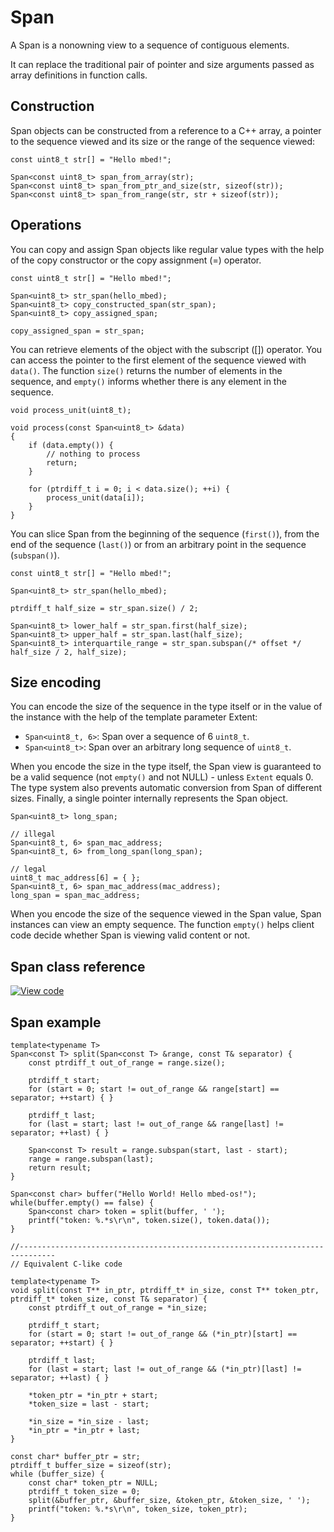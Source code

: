 # Span

A Span is a nonowning view to a sequence of contiguous elements.

It can replace the traditional pair of pointer and size arguments passed as array definitions in function calls.

## Construction

Span objects can be constructed from a reference to a C++ array, a pointer to the sequence viewed and its size or the range of the sequence viewed:

```
const uint8_t str[] = "Hello mbed!";

Span<const uint8_t> span_from_array(str);
Span<const uint8_t> span_from_ptr_and_size(str, sizeof(str));
Span<const uint8_t> span_from_range(str, str + sizeof(str));
```

## Operations

You can copy and assign Span objects like regular value types with the help of the copy constructor or the copy assignment (=) operator.

```
const uint8_t str[] = "Hello mbed!";

Span<uint8_t> str_span(hello_mbed);
Span<uint8_t> copy_constructed_span(str_span);
Span<uint8_t> copy_assigned_span;

copy_assigned_span = str_span;
```

You can retrieve elements of the object with the subscript ([]) operator. You can access the pointer to the first element of the sequence viewed with `data()`. The function `size()` returns the number of elements in the sequence, and `empty()` informs whether there is any element in the sequence.

```
void process_unit(uint8_t);

void process(const Span<uint8_t> &data)
{
    if (data.empty()) {
        // nothing to process
        return;
    }

    for (ptrdiff_t i = 0; i < data.size(); ++i) {
        process_unit(data[i]);
    }
}
```

You can slice Span from the beginning of the sequence (`first()`), from the end of the sequence (`last()`) or from an arbitrary point in the sequence (`subspan()`).

```
const uint8_t str[] = "Hello mbed!";

Span<uint8_t> str_span(hello_mbed);

ptrdiff_t half_size = str_span.size() / 2;

Span<uint8_t> lower_half = str_span.first(half_size);
Span<uint8_t> upper_half = str_span.last(half_size);
Span<uint8_t> interquartile_range = str_span.subspan(/* offset */ half_size / 2, half_size);
```

## Size encoding

You can encode the size of the sequence in the type itself or in the value of the instance with the help of the template parameter Extent:

  - `Span<uint8_t, 6>`: Span over a sequence of 6 `uint8_t`.
  - `Span<uint8_t>`: Span over an arbitrary long sequence of `uint8_t`.

When you encode the size in the type itself, the Span view is guaranteed to be a valid sequence (not `empty()` and not NULL) - unless `Extent` equals 0. The type system also prevents automatic conversion from Span of different sizes. Finally, a single pointer internally represents the Span object.

```
Span<uint8_t> long_span;

// illegal
Span<uint8_t, 6> span_mac_address;
Span<uint8_t, 6> from_long_span(long_span);

// legal
uint8_t mac_address[6] = { };
Span<uint8_t, 6> span_mac_address(mac_address);
long_span = span_mac_address;
```

When you encode the size of the sequence viewed in the Span value, Span instances can view an empty sequence. The function `empty()` helps client code decide whether Span is viewing valid content or not.

## Span class reference

[![View code](https://www.mbed.com/embed/?type=library)](https://os.mbed.com/docs/v5.10/mbed-os-api-doxy/structmbed_1_1_span.html)


## Span example

```
template<typename T>
Span<const T> split(Span<const T> &range, const T& separator) {
    const ptrdiff_t out_of_range = range.size();

    ptrdiff_t start;
    for (start = 0; start != out_of_range && range[start] == separator; ++start) { }

    ptrdiff_t last;
    for (last = start; last != out_of_range && range[last] != separator; ++last) { }

    Span<const T> result = range.subspan(start, last - start);
    range = range.subspan(last);
    return result;
}

Span<const char> buffer("Hello World! Hello mbed-os!");
while(buffer.empty() == false) {
    Span<const char> token = split(buffer, ' ');
    printf("token: %.*s\r\n", token.size(), token.data());
}

//------------------------------------------------------------------------------
// Equivalent C-like code

template<typename T>
void split(const T** in_ptr, ptrdiff_t* in_size, const T** token_ptr, ptrdiff_t* token_size, const T& separator) {
    const ptrdiff_t out_of_range = *in_size;

    ptrdiff_t start;
    for (start = 0; start != out_of_range && (*in_ptr)[start] == separator; ++start) { }

    ptrdiff_t last;
    for (last = start; last != out_of_range && (*in_ptr)[last] != separator; ++last) { }

    *token_ptr = *in_ptr + start;
    *token_size = last - start;

    *in_size = *in_size - last;
    *in_ptr = *in_ptr + last;
}

const char* buffer_ptr = str;
ptrdiff_t buffer_size = sizeof(str);
while (buffer_size) {
    const char* token_ptr = NULL;
    ptrdiff_t token_size = 0;
    split(&buffer_ptr, &buffer_size, &token_ptr, &token_size, ' ');
    printf("token: %.*s\r\n", token_size, token_ptr);
}
```
